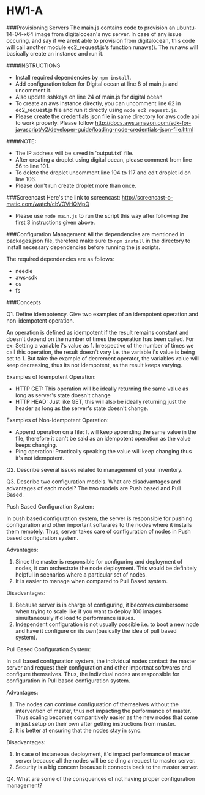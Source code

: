 # HW1-A
###Provisioning Servers
The main.js contains code to provision an ubuntu-14-04-x64 image from digitalocean's nyc server. In case of any issue occuring, and say if we arent able to provision from digitalocean, this code will call another module ec2_request.js's function runaws(). The runaws will basically create an instance and run it. 

####INSTRUCTIONS
* Install required dependencies by `npm install`. 
* Add configuration token for Digital ocean at line 8 of main.js and uncomment it. 
* Also update sshkeys on line 24 of main.js for digital ocean
* To create an aws instance directly, you can uncomment line 62 in ec2_request.js file and run it directly using 
`node ec2_request.js`.
* Please create the credentials json file in same directory for aws code api to work properly. Please follow http://docs.aws.amazon.com/sdk-for-javascript/v2/developer-guide/loading-node-credentials-json-file.html


####NOTE:
* The IP address will be saved in 'output.txt' file.
* After creating a droplet using digital ocean, please comment from line 56 to line 101.
* To delete the droplet uncomment line 104 to 117 and edit droplet id on line 106.
* Please don't run create droplet more than once. 

###Screencast
Here's the link to screencast: http://screencast-o-matic.com/watch/cbVOVHQMpQ

* Please use `node main.js` to run the script this way after following the first 3 instructions given above.

###Configuration Management
All the dependencies are mentioned in packages.json file, therefore make sure to `npm install` in the directory to install necessary dependencies before running the js scripts. 

The required dependencies are as follows:
* needle
* aws-sdk
* os
* fs

###Concepts

Q1. Define idempotency. Give two examples of an idempotent operation and non-idempotent operation.

An operation is defined as idempotent if the result remains constant and doesn't depend on the number of times the operation has been called. For ex: Setting a variable i's value as 1. Irrespective of the number of times we call this operation, the result doesn't vary i.e.  the variable i's value is being set to 1. But take the example of decrement operator, the variables value will keep decreasing, thus its not idempotent, as the result keeps varying. 

Examples of Idempotent Operation:
* HTTP GET: This operation will be ideally returning the same value as long as server's state doesn't change
* HTTP HEAD: Just like GET, this will also be ideally returning just the header as long as the server's state doesn't change.

Examples of Non-Idempotent Operation:
* Append operation on a file: It will keep appending the same value in the file, therefore it can't be said as an idempotent operation as the value keeps changing.
* Ping operation: Practically speaking the value will keep changing thus it's not idempotent.


Q2. Describe several issues related to management of your inventory.



Q3. Describe two configuration models. What are disadvantages and advantages of each model?
The two models are Push based and Pull Based.

Push Based Configuration System:

In push based configuration system, the server is responsible for pushing configuration and other important softwares to the nodes where it installs them remotely. Thus, server takes care of configuration of nodes in Push based configuration system.

Advantages:
1. Since the master is responsible for configuring and deployment of nodes, it can orchestrate the node deployment. This would be definitely helpful in scenarios where a particular set of nodes. 
2. It is easier to manage when compared to Pull Based system.


Disadvantages:
1. Because server is in charge of configuring, it becomes cumbersome when trying to scale like if you want to deploy 100 images simultaneously it'd load to performance issues.
2. Independent configuration is not usually possible i.e. to boot a new node and have it configure on its own(basically the idea of pull based system).

Pull Based Configuration System:

In pull based configuration system, the individual nodes contact the master server and request their configuration and other importnat softwares and configure themselves. Thus, the individual nodes are responsible for configuration in Pull based configuration system.

Advantages:
1. The nodes can continue configuration of themselves without the intervention of master, thus not impacting the performance of master. Thus scaling becomes comparitively easier as the new nodes that come in just setup on their own after getting instructions from master.
2. It is better at ensuring that the nodes stay in sync.

Disadvantages:
1. In case of instaneous deployment, it'd impact performance of master server because all the nodes will be se ding a request to master server. 
2. Security is a big concern because it connects back to the master server. 

Q4. What are some of the consquences of not having proper configuration management?


